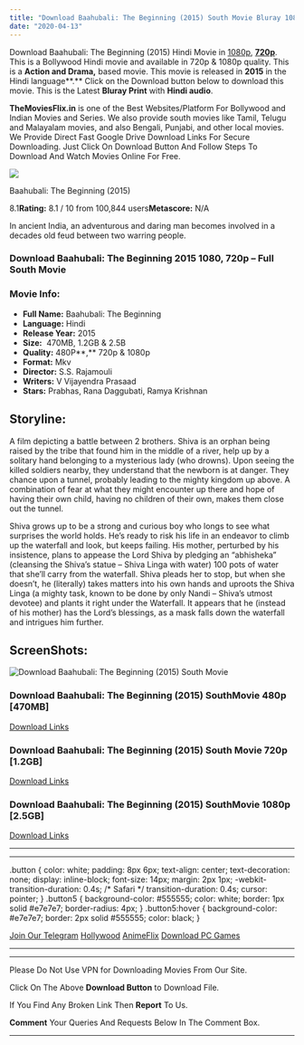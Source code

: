 ```yaml
---
title: "Download Baahubali: The Beginning (2015) South Movie Bluray 1080p [470MB] || 720p [1.2GB] || 1080p [2.5GB]"
date: "2020-04-13"
---
```


Download Baahubali: The Beginning (2015) Hindi Movie in [1080p](https://1moviesflix.com/1080p-movies/), [**720p**](https://1moviesflix.com/720p-movies/). This is a Bollywood Hindi movie and available in 720p & 1080p quality. This is a **Action and Drama,** based movie. This movie is released in **2015** in the Hindi language**.** Click on the Download button below to download this movie. This is the Latest **Bluray Print** with **Hindi audio**.

**TheMoviesFlix.in** is one of the Best Websites/Platform For Bollywood and Indian Movies and Series. We also provide south movies like Tamil, Telugu and Malayalam movies, and also Bengali, Punjabi, and other local movies. We Provide Direct Fast Google Drive Download Links For Secure Downloading. Just Click On Download Button And Follow Steps To Download And Watch Movies Online For Free.

[![](https://m.media-amazon.com/images/M/MV5BYWVlMjVhZWYtNWViNC00ODFkLTk1MmItYjU1MDY5ZDdhMTU3XkEyXkFqcGdeQXVyODIwMDI1NjM@._V1_SX300.jpg)](https://www.imdb.com/title/tt2631186/ "Baahubali: The Beginning")

Baahubali: The Beginning (2015)

8.1**Rating:** 8.1 / 10 from 100,844 users**Metascore:** N/A

In ancient India, an adventurous and daring man becomes involved in a decades old feud between two warring people.

### Download Baahubali: The Beginning 2015 1080, 720p – Full South Movie

### Movie Info:

- **Full Name:** Baahubali: The Beginning
- **Language:** Hindi
- **Release Year:** 2015
- **Size:**  470MB, 1.2GB & 2.5B
- **Quality:** 480P**,** 720p & 1080p
- **Format:** Mkv
- **Director:** S.S. Rajamouli
- **Writers:** V Vijayendra Prasaad
- **Stars:** Prabhas, Rana Daggubati, Ramya Krishnan

## Storyline:

A film depicting a battle between 2 brothers. Shiva is an orphan being raised by the tribe that found him in the middle of a river, help up by a solitary hand belonging to a mysterious lady (who drowns). Upon seeing the killed soldiers nearby, they understand that the newborn is at danger. They chance upon a tunnel, probably leading to the mighty kingdom up above. A combination of fear at what they might encounter up there and hope of having their own child, having no children of their own, makes them close out the tunnel.

Shiva grows up to be a strong and curious boy who longs to see what surprises the world holds. He’s ready to risk his life in an endeavor to climb up the waterfall and look, but keeps failing. His mother, perturbed by his insistence, plans to appease the Lord Shiva by pledging an “abhisheka” (cleansing the Shiva’s statue – Shiva Linga with water) 100 pots of water that she’ll carry from the waterfall. Shiva pleads her to stop, but when she doesn’t, he (literally) takes matters into his own hands and uproots the Shiva Linga (a mighty task, known to be done by only Nandi – Shiva’s utmost devotee) and plants it right under the Waterfall. It appears that he (instead of his mother) has the Lord’s blessings, as a mask falls down the waterfall and intrigues him further.

## ScreenShots:

![Download Baahubali: The Beginning (2015) South Movie](https://i.imgur.com/kFKgUmV.jpg)

### Download Baahubali: The Beginning (2015) SouthMovie 480p \[470MB\] 

[Download Links](https://1moviesflix.com?a270777880=ZEZyNm5oRkhicG10OTFXMlh4OW9PNEN0a0xxODYrZFJVNnlMNzcvMUp2SVJCdEtxWEsyTjU3SGRsZFhNWFQ3L05Gdzd0eDZUTjBITmt5ZEx6WGZDRVVJNVlvYjNwTHIrWUtuYlI5VUQvSGc9)

### Download Baahubali: The Beginning (2015) South Movie 720p \[1.2GB\]

[Download Links](https://1moviesflix.com?a270777880=ZEZyNm5oRkhicG10OTFXMlh4OW9PNEN0a0xxODYrZFJVNnlMNzcvMUp2SVJCdEtxWEsyTjU3SGRsZFhNWFQ3L0xqYWVJU2kvQVVKd1lTeTZTako3aUpVWXJvdUFHU1JKTGc5QXJrL3hSSms9)

### Download Baahubali: The Beginning (2015) SouthMovie 1080p \[2.5GB\] 

[Download Links](https://1moviesflix.com?a270777880=ZEZyNm5oRkhicG10OTFXMlh4OW9PNEN0a0xxODYrZFJVNnlMNzcvMUp2SVJCdEtxWEsyTjU3SGRsZFhNWFQ3Lzc2TXlzVm03MnpLTWpBWXBhWWo0Z0lIcDY5TEZsdHhhdDhnSWxsNEhmYlk9)

* * *

* * *

.button { color: white; padding: 8px 6px; text-align: center; text-decoration: none; display: inline-block; font-size: 14px; margin: 2px 1px; -webkit-transition-duration: 0.4s; /\* Safari \*/ transition-duration: 0.4s; cursor: pointer; } .button5 { background-color: #555555; color: white; border: 1px solid #e7e7e7; border-radius: 4px; } .button5:hover { background-color: #e7e7e7; border: 2px solid #555555; color: black; }

[Join Our Telegram](http://gdrivepro.xyz/join.php) [Hollywood](https://moviesverse.com/) [AnimeFlix](https://animeflix.in/) [Download PC Games](https://gamesflix.net/)  

* * *

* * *

  

Please Do Not Use VPN for Downloading Movies From Our Site.

Click On The Above **Download Button** to Download File.

If You Find Any Broken Link Then **Report** To Us.

**Comment** Your Queries And Requests Below In The Comment Box.

* * *

